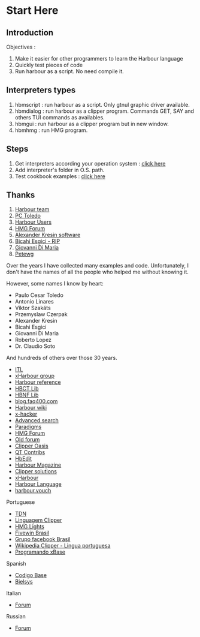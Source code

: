 # Start Here

## Introduction

Objectives :

1. Make it easier for other programmers to learn the Harbour language
1. Quickly test pieces of code
1. Run harbour as a script. No need compile it.

## Interpreters types

1. hbmscript : run harbour as a script. Only gtnul graphic driver available. 
1. hbmdialog : run harbour as a clipper program. Commands GET, SAY and others TUI commands as availables.
1. hbmgui : run harbour as a clipper program but in new window. 
1. hbmhmg : run HMG program.

## Steps

1. Get interpreters according your operation system : [click here](./bin/)
1. Add interpreter's folder in O.S. path.
1. Test cookbook examples : [click here](./cookbook/README.md)

## Thanks

1. [Harbour team](https://github.com/harbour/core)
1. [PC Toledo](http://www.pctoledo.com.br/forum) 
1. [Harbour Users](https://groups.google.com/g/harbour-users)
1. [HMG Forum](http://hmgforum.com)
1. [Alexander Kresin software](https://www.kresin.ru/en/hrbfaq.html)
1. [Bicahi Esgici - RIP](https://vivaclipper.wordpress.com/)
1. [Giovanni Di Maria](http://www.elektrosoft.it/tutorials/harbour-how-to/harbour-how-to.asp)
1. [Petewg](https://github.com/Petewg/harbour-list)

Over the years I have collected many examples and code. 
Unfortunately, I don't have the names of all the people who helped me without knowing it.

However, some names I know by heart:

* Paulo Cesar Toledo
* Antonio Linares
* Viktor Szakáts
* Przemyslaw Czerpak
* Alexander Kresin
* Bicahi Esgici
* Giovanni Di Maria
* Roberto Lopez
* Dr. Claudio Soto

And hundreds of others over those 30 years.

* [ITL](https://www.itlnet.net/programming/program/)
* [xHarbour group](https://groups.google.com/g/comp.lang.xharbour)
* [Harbour reference](https://harbour.github.io/doc/harbour.html)
* [HBCT Lib](https://harbour.github.io/doc/hbct.html)
* [HBNF Lib](https://harbour.github.io/doc/hbnf.html)
* [blog.faq400.com](https://blog.faq400.com/en/03-open-source-en/harbor-first-steps-in-development/)
* [Harbour wiki](https://harbour.wiki/)
* [x-hacker](http://x-hacker.org/ng/)
* [Advanced search](https://harbour.wiki/index.asp)
* [Paradigms](https://en.wikibooks.org/wiki/Application_Development_with_Harbour/Paradigms)
* [HMG Forum](https://hmgforum.com)
* [Old forum](https://groups.google.com/g/comp.lang.clipper)
* [Clipper Oasis](https://github.com/harbour/the-oasis)
* [QT Contribs](https://groups.google.com/g/qtcontribs)
* [HbEdit](https://github.com/alkresin/hbedit)
* [Harbour Magazine](https://medium.com/harbour-magazine)
* [Clipper solutions](http://www.clippersolutions.com/)
* [xHarbour](http://www.xharbour.org/)
* [Harbour Language](http://harbourlanguage.blogspot.com/)
* [harbour.vouch](https://harbour.vouch.info/)

Portuguese

* [TDN](https://tdn.totvs.com/display/public/framework/SDK+Microsiga+Protheus)
* [Linguagem Clipper](https://linguagemclipper.com.br/)
* [HMG Lights](https://www.youtube.com/user/hmglights)
* [Fivewin Brasil](http://fivewin.com.br/)
* [Grupo facebook Brasil](https://www.facebook.com/groups/459684654564715/)
* [Wikipedia Clipper - Lingua portuguesa](https://pt.wikipedia.org/wiki/Clipper_(linguagem_de_programa%C3%A7%C3%A3o))
* [Programando xBase](https://programandoxbase.wordpress.com/)

Spanish

* [Codigo Base](http://codigo-base.blogspot.com/)
* [Bielsys](http://bielsys.blogspot.com/)


Italian

* [Forum](https://groups.google.com/g/harbourita)

Russian

* [Forum](https://clipper.borda.ru/)
